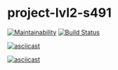 # project-lvl2-s491
[![Maintainability](https://api.codeclimate.com/v1/badges/a12e7783e86af1a9efd3/maintainability)](https://codeclimate.com/github/FedirAnichkin/project-lvl2-s491/maintainability)
[![Build Status](https://travis-ci.com/FedirAnichkin/project-lvl2-s491.svg?branch=master)](https://travis-ci.com/FedirAnichkin/project-lvl2-s491)

[![asciicast](https://asciinema.org/a/4cL013aH70VWr95jx6PsDQaeI.svg)](https://asciinema.org/a/4cL013aH70VWr95jx6PsDQaeI)

[![asciicast](https://asciinema.org/a/4cL013aH70VWr95jx6PsDQaeI.svg)](https://asciinema.org/a/4cL013aH70VWr95jx6PsDQaeI)
